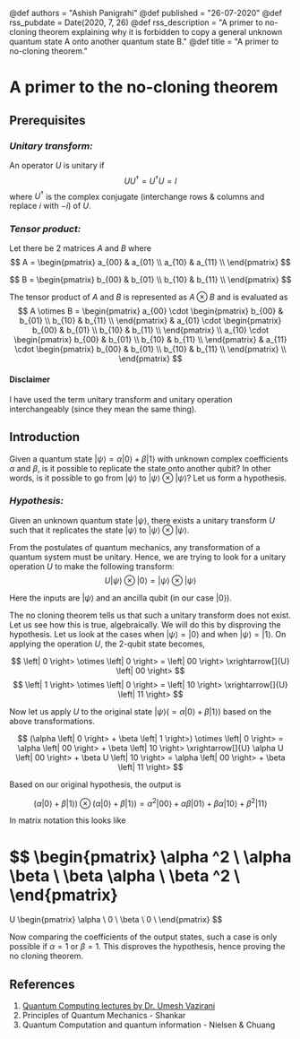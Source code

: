 @def authors = "Ashish Panigrahi"
@def published = "26-07-2020"
@def rss_pubdate = Date(2020, 7, 26)
@def rss_description = "A primer to no-cloning theorem explaining why it is forbidden to copy a general unknown quantum state A onto another quantum state B."
@def title = "A primer to no-cloning theorem."

# A primer to the no-cloning theorem

## Prerequisites

### *Unitary transform:*

An operator $U$ is unitary if
$$
U U^\dagger = U^\dagger U = I
$$
where $U^\dagger$ is the complex conjugate (interchange rows & columns and replace
$i$ with $-i$) of $U$.

### *Tensor product:*

Let there be 2 matrices $A$ and $B$ where
$$
A =
\begin{pmatrix}
a_{00} & a_{01} \\
a_{10} & a_{11} \\
\end{pmatrix}
$$

$$
B =
\begin{pmatrix}
b_{00} & b_{01} \\
b_{10} & b_{11} \\
\end{pmatrix}
$$

The tensor product of $A$ and $B$ is represented as $A \otimes B$ and is evaluated as
$$
A \otimes B =
\begin{pmatrix}
a_{00} \cdot
\begin{pmatrix}
b_{00} & b_{01} \\
b_{10} & b_{11} \\
\end{pmatrix}
&
a_{01} \cdot
\begin{pmatrix}
b_{00} & b_{01} \\
b_{10} & b_{11} \\
\end{pmatrix}
\\
a_{10} \cdot
\begin{pmatrix}
b_{00} & b_{01} \\
b_{10} & b_{11} \\
\end{pmatrix}
&
a_{11} \cdot
\begin{pmatrix}
b_{00} & b_{01} \\
b_{10} & b_{11} \\
\end{pmatrix}
\\
\end{pmatrix}
$$

#### Disclaimer
I have used the term unitary transform and unitary operation interchangeably (since they mean the same thing).

## Introduction
Given a quantum state $\left| \psi \right> = \alpha \left| 0 \right> + \beta \left| 1
\right>$ with unknown complex coefficients $\alpha$ and $\beta$, is it possible to
replicate the state onto another qubit? In other words, is it possible to go from
$\left| \psi \right>$ to $\left| \psi \right> \otimes \left| \psi \right>$? Let us
form a hypothesis.

### *Hypothesis:*
Given an unknown quantum state $\left| \psi \right>$, there exists a unitary
transform $U$ such that it replicates the state $\left| \psi \right>$ to $\left| \psi
\right> \otimes \left| \psi \right>$.

From the postulates of quantum mechanics, any transformation of a quantum system must
be unitary. Hence, we are trying to look for a unitary operation $U$ to make the
following transform:
$$
U \left| \psi \right> \otimes \left| 0 \right> = \left| \psi \right> \otimes \left| \psi \right>
$$

Here the inputs are $\left| \psi \right>$ and an ancilla qubit (in our case $\left | 0 \right>$).

The no cloning theorem tells us that such a unitary transform does not exist. Let us
see how this is true, algebraically. We will do this by disproving the hypothesis.
Let us look at the cases when $\left| \psi \right> = \left| 0 \right>$ and when
$\left| \psi \right> = \left| 1 \right>$. On applying the operation $U$, the 2-qubit
state becomes,

$$
\left| 0 \right> \otimes \left| 0 \right> = \left| 00 \right> \xrightarrow[]{U} \left| 00 \right>
$$
$$
\left| 1 \right> \otimes \left| 0 \right> = \left| 10 \right> \xrightarrow[]{U} \left| 11 \right>
$$

Now let us apply $U$ to the original state $\left| \psi \right> (= \alpha \left| 0 \right> + \beta \left| 1 \right>)$ based on the above transformations.

$$
(\alpha \left| 0 \right> + \beta \left| 1 \right>) \otimes \left| 0 \right> = \alpha \left| 00 \right> + \beta \left| 10 \right> \xrightarrow[]{U} \alpha U \left| 00 \right> + \beta U \left| 10 \right> = \alpha \left| 00 \right> + \beta \left| 11 \right>
$$

Based on our original hypothesis, the output is

$$
(\alpha \left| 0 \right> + \beta \left| 1 \right>) \otimes (\alpha \left| 0 \right> + \beta \left| 1 \right>) = \alpha ^2 \left| 00 \right> + \alpha \beta \left| 01 \right> + \beta \alpha \left| 10 \right> + \beta ^2 \left| 11 \right>
$$

In matrix notation this looks like

$$
\begin{pmatrix}
\alpha ^2 \\
\alpha \beta \\
\beta \alpha \\
\beta ^2 \\
\end{pmatrix}
=
U
\begin{pmatrix}
\alpha \\
0 \\
\beta \\
0 \\
\end{pmatrix}
$$

Now comparing the coefficients of the output states, such a case is only possible if
$\alpha = 1$ or $\beta = 1$. This disproves the hypothesis, hence proving the no
cloning theorem.


## References

1. [Quantum Computing lectures by Dr. Umesh Vazirani](https://www.youtube.com/watch?v=1X7CDd1lvR0&list=PLXEJgM3ycgQW5ysL69uaEdPoof4it6seB)
2. Principles of Quantum Mechanics - Shankar
3. Quantum Computation and quantum information - Nielsen & Chuang
